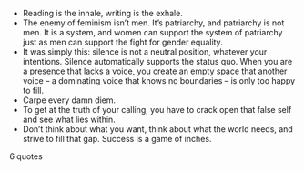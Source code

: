  - Reading is the inhale, writing is the exhale.
 - The enemy of feminism isn’t men. It’s patriarchy, and patriarchy is not men. It is a system, and women can support the system of patriarchy just as men can support the fight for gender equality.
 - It was simply this: silence is not a neutral position, whatever your intentions. Silence automatically supports the status quo. When you are a presence that lacks a voice, you create an empty space that another voice – a dominating voice that knows no boundaries – is only too happy to fill.
 - Carpe every damn diem.
 - To get at the truth of your calling, you have to crack open that false self and see what lies within.
 - Don’t think about what you want, think about what the world needs, and strive to fill that gap. Success is a game of inches.

6 quotes
